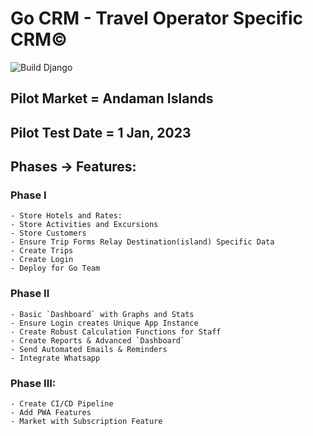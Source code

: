 # Go CRM - Travel Operator Specific CRM©
![Build Django](https://github.com/github/docs/actions/workflows/main.yml/badge.svg)


## Pilot Market = Andaman Islands

## Pilot Test Date = 1 Jan, 2023

## Phases -> Features: 

### Phase I

```
- Store Hotels and Rates: 
- Store Activities and Excursions
- Store Customers 
- Ensure Trip Forms Relay Destination(island) Specific Data
- Create Trips
- Create Login 
- Deploy for Go Team
```

### Phase II

```
- Basic `Dashboard` with Graphs and Stats
- Ensure Login creates Unique App Instance
- Create Robust Calculation Functions for Staff
- Create Reports & Advanced `Dashboard`
- Send Automated Emails & Reminders
- Integrate Whatsapp
```

### Phase III: 

```
- Create CI/CD Pipeline
- Add PWA Features
- Market with Subscription Feature
```

